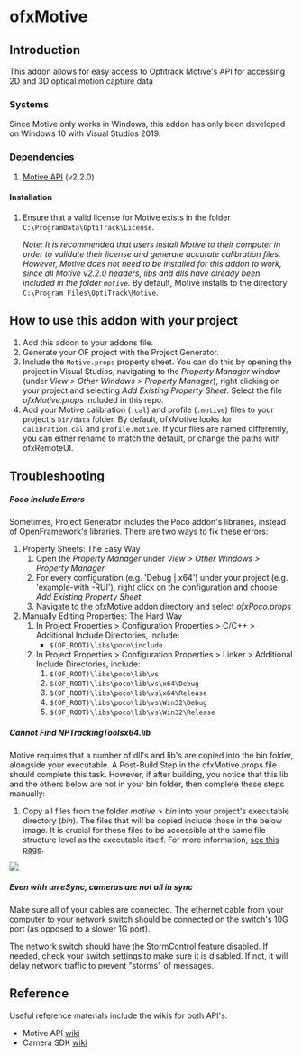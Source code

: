 # ofxMotive

## Introduction

This addon allows for easy access to Optitrack Motive's API for accessing 2D and 3D optical motion capture data

### Systems

Since Motive only works in Windows, this addon has only been developed on Windows 10 with Visual Studios 2019.

### Dependencies

1. [Motive API](https://optitrack.com/downloads/motive.html) (v2.2.0)

#### Installation

1. Ensure that a valid license for Motive exists in the folder `C:\ProgramData\OptiTrack\License`. 

   *Note: It is recommended that users install Motive to their computer in order to validate their license and generate accurate calibration files. However, Motive does not need to be installed for this addon to work, since all Motive v2.2.0 headers, libs and dlls have already been included in the folder `motive`.* By default, Motive installs to the directory `C:\Program Files\OptiTrack\Motive`.

## How to use this addon with your project

1. Add this addon to your addons file.
2. Generate your OF project with the Project Generator.
3. Include the `Motive.props` property sheet. You can do this by opening the project in Visual Studios, navigating to the *Property Manager* window (under *View > Other Windows > Property Manager*), right clicking on your project and selecting *Add Existing Property Sheet*. Select the file *ofxMotive.props* included in this repo.
4. Add your Motive calibration (`.cal`) and profile (`.motive`) files to your project's `bin/data` folder. By default, ofxMotive looks for `calibration.cal` and `profile.motive`. If your files are named differently, you can either rename to match the default, or change the paths with ofxRemoteUI.

## Troubleshooting

##### Poco Include Errors

Sometimes, Project Generator includes the Poco addon's libraries, instead of OpenFramework's libraries. There are two ways to fix these errors:

1. Property Sheets: The Easy Way
   1. Open the *Property Manager* under *View > Other Windows > Property Manager*
   2. For every configuration (e.g. 'Debug | x64') under your project (e.g. 'example-with -RUI'), right click on the configuration and choose *Add Existing Property Sheet*
   3. Navigate to the ofxMotive addon directory and select *ofxPoco.props* 
2. Manually Editing Properties: The Hard Way
   1. In Project Properties > Configuration Properties > C/C++  > Additional Include Directories, include:
      - `$(OF_ROOT)\libs\poco\include`
   2. In Project Properties > Configuration Properties > Linker > Additional Include Directories, include:
      1. `$(OF_ROOT)\libs\poco\lib\vs`
      2. `$(OF_ROOT)\libs\poco\lib\vs\x64\Debug`
      3. `$(OF_ROOT)\libs\poco\lib\vs\x64\Release`
      4. `$(OF_ROOT)\libs\poco\lib\vs\Win32\Debug`
      5. `$(OF_ROOT)\libs\poco\lib\vs\Win32\Release`

##### Cannot Find NPTrackingToolsx64.lib

Motive requires that a number of dll's and lib's are copied into the bin folder, alongside your executable. A Post-Build Step in the ofxMotive.props file should complete this task. However, if after building, you notice that this lib and the others below are not in your bin folder, then complete these steps manually:

1. Copy all files from the folder *motive > bin* into your project's executable directory (*bin*). The files that will be copied include those in the below image. It is crucial for these files to be accessible at the same file structure level as the executable itself. For more information, [see this page](https://v21.wiki.optitrack.com/index.php?title=Motive_API:_Quick_Start_Guide#Library_Files).

![](https://v21.wiki.optitrack.com/images/6/6a/MotiveAPI_RequiredLIB.png)

##### Even with an eSync, cameras are not all in sync

Make sure all of your cables are connected. The ethernet cable from your computer to your network switch should be connected on the switch's 10G port (as opposed to a slower 1G port).

The network switch should have the StormControl feature disabled. If needed, check your switch settings to make sure it is disabled. If not, it will delay network traffic to prevent "storms" of messages. 

## Reference

Useful reference materials include the wikis for both API's:

- Motive API [wiki](https://v20.wiki.optitrack.com/index.php?title=Motive_API)
- Camera SDK [wiki](https://v20.wiki.optitrack.com/index.php?title=Camera_SDK)



